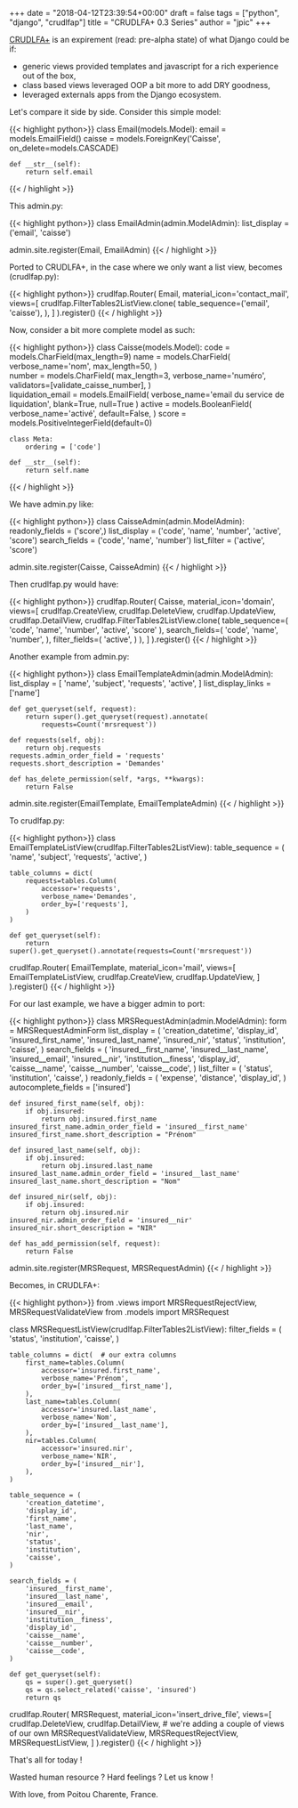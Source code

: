 +++
date = "2018-04-12T23:39:54+00:00"
draft = false
tags = ["python", "django", "crudlfap"]
title = "CRUDLFA+ 0.3 Series"
author = "jpic"
+++

[CRUDLFA+](https://github.com/betagouv/mrs) is an expirement (read: pre-alpha state) of what Django could be if:

- generic views provided templates and javascript for a rich experience out of the box,
- class based views leveraged OOP a bit more to add DRY goodness,
- leveraged externals apps from the Django ecosystem.

Let's compare it side by side. Consider this simple model:


{{< highlight python>}}
class Email(models.Model):
    email = models.EmailField()
    caisse = models.ForeignKey('Caisse', on_delete=models.CASCADE)

    def __str__(self):
        return self.email
{{< / highlight >}}


This admin.py:


{{< highlight python>}}
class EmailAdmin(admin.ModelAdmin):
    list_display = ('email', 'caisse')


admin.site.register(Email, EmailAdmin)
{{< / highlight >}}


Ported to CRUDLFA+, in the case where we only want a list view, becomes (crudlfap.py):


{{< highlight python>}}
crudlfap.Router(
    Email,
    material_icon='contact_mail',
    views=[
        crudlfap.FilterTables2ListView.clone(
            table_sequence=('email', 'caisse'),
        ),
    ]
).register()
{{< / highlight >}}


Now, consider a bit more complete model as such:


{{< highlight python>}}
class Caisse(models.Model):
    code = models.CharField(max_length=9)
    name = models.CharField(
        verbose_name='nom',
        max_length=50,
    )           
    number = models.CharField(
        max_length=3,
        verbose_name='numéro',
        validators=[validate_caisse_number],
    )       
    liquidation_email = models.EmailField(
        verbose_name='email du service de liquidation',
        blank=True,
        null=True
    )
    active = models.BooleanField(
        verbose_name='activé',
        default=False,
    )
    score = models.PositiveIntegerField(default=0)
            
    class Meta:
        ordering = ['code']

    def __str__(self):
        return self.name
{{< / highlight >}}


We have admin.py like:


{{< highlight python>}}
class CaisseAdmin(admin.ModelAdmin):
    readonly_fields = ('score',)
    list_display = ('code', 'name', 'number', 'active', 'score')
    search_fields = ('code', 'name', 'number')
    list_filter = ('active', 'score')


admin.site.register(Caisse, CaisseAdmin)
{{< / highlight >}}


Then crudlfap.py would have:


{{< highlight python>}}
crudlfap.Router(
    Caisse,
    material_icon='domain',
    views=[
        crudlfap.CreateView,
        crudlfap.DeleteView,
        crudlfap.UpdateView,
        crudlfap.DetailView,
        crudlfap.FilterTables2ListView.clone(
            table_sequence=(
                'code',
                'name',
                'number',
                'active',
                'score'
            ),
            search_fields=(
                'code',
                'name',
                'number',
            ),
            filter_fields=(
                'active',
            )
        ),
    ]
).register()
{{< / highlight >}}


Another example from admin.py:


{{< highlight python>}}
class EmailTemplateAdmin(admin.ModelAdmin):
    list_display = [
        'name',
        'subject',
        'requests',
        'active',
    ]
    list_display_links = ['name']

    def get_queryset(self, request):
        return super().get_queryset(request).annotate(
            requests=Count('mrsrequest'))

    def requests(self, obj):
        return obj.requests
    requests.admin_order_field = 'requests'
    requests.short_description = 'Demandes'

    def has_delete_permission(self, *args, **kwargs):
        return False

admin.site.register(EmailTemplate, EmailTemplateAdmin)
{{< / highlight >}}


To crudlfap.py:



{{< highlight python>}}
class EmailTemplateListView(crudlfap.FilterTables2ListView):
    table_sequence = (
        'name',
        'subject',
        'requests',
        'active',
    )

    table_columns = dict(
        requests=tables.Column(
            accessor='requests',
            verbose_name='Demandes',
            order_by=['requests'],
        )
    )

    def get_queryset(self):
        return super().get_queryset().annotate(requests=Count('mrsrequest'))


crudlfap.Router(
    EmailTemplate,
    material_icon='mail',
    views=[
        EmailTemplateListView,
        crudlfap.CreateView,
        crudlfap.UpdateView,
    ]
).register()
{{< / highlight >}}


For our last example, we have a bigger admin to port:


{{< highlight python>}}
class MRSRequestAdmin(admin.ModelAdmin):
    form = MRSRequestAdminForm
    list_display = (
        'creation_datetime',
        'display_id',
        'insured_first_name',
        'insured_last_name',
        'insured_nir',
        'status',
        'institution',
        'caisse',
    )
    search_fields = (
        'insured__first_name',
        'insured__last_name',
        'insured__email',
        'insured__nir',
        'institution__finess',
        'display_id',
        'caisse__name',
        'caisse__number',
        'caisse__code',
    )
    list_filter = (
        'status',
        'institution',
        'caisse',
    )
    readonly_fields = (
        'expense',
        'distance',
        'display_id',
    )
    autocomplete_fields = ['insured']

    def insured_first_name(self, obj):
        if obj.insured:
            return obj.insured.first_name
    insured_first_name.admin_order_field = 'insured__first_name'
    insured_first_name.short_description = "Prénom"

    def insured_last_name(self, obj):
        if obj.insured:
            return obj.insured.last_name
    insured_last_name.admin_order_field = 'insured__last_name'
    insured_last_name.short_description = "Nom"

    def insured_nir(self, obj):
        if obj.insured:
            return obj.insured.nir
    insured_nir.admin_order_field = 'insured__nir'
    insured_nir.short_description = "NIR"

    def has_add_permission(self, request):
        return False
admin.site.register(MRSRequest, MRSRequestAdmin)
{{< / highlight >}}


Becomes, in CRUDLFA+:


{{< highlight python>}}
from .views import MRSRequestRejectView, MRSRequestValidateView
from .models import MRSRequest


class MRSRequestListView(crudlfap.FilterTables2ListView):
    filter_fields = (
        'status',
        'institution',
        'caisse',
    )

    table_columns = dict(  # our extra columns
        first_name=tables.Column(
            accessor='insured.first_name',
            verbose_name='Prénom',
            order_by=['insured__first_name'],
        ),
        last_name=tables.Column(
            accessor='insured.last_name',
            verbose_name='Nom',
            order_by=['insured__last_name'],
        ),
        nir=tables.Column(
            accessor='insured.nir',
            verbose_name='NIR',
            order_by=['insured__nir'],
        ),
    )

    table_sequence = (
        'creation_datetime',
        'display_id',
        'first_name',
        'last_name',
        'nir',
        'status',
        'institution',
        'caisse',
    )

    search_fields = (
        'insured__first_name',
        'insured__last_name',
        'insured__email',
        'insured__nir',
        'institution__finess',
        'display_id',
        'caisse__name',
        'caisse__number',
        'caisse__code',
    )

    def get_queryset(self):
        qs = super().get_queryset()
        qs = qs.select_related('caisse', 'insured')
        return qs

crudlfap.Router(
    MRSRequest,
    material_icon='insert_drive_file',
    views=[
        crudlfap.DeleteView,
        crudlfap.DetailView,
        # we're adding a couple of views of our own
        MRSRequestValidateView,
        MRSRequestRejectView,
        MRSRequestListView,
    ]
).register()
{{< / highlight >}}


That's all for today !

Wasted human resource ? Hard feelings ? Let us know !

With love, from Poitou Charente, France.

